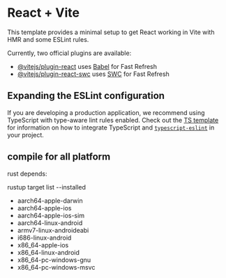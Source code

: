 # React + Vite

This template provides a minimal setup to get React working in Vite with HMR and some ESLint rules.

Currently, two official plugins are available:

- [@vitejs/plugin-react](https://github.com/vitejs/vite-plugin-react/blob/main/packages/plugin-react) uses [Babel](https://babeljs.io/) for Fast Refresh
- [@vitejs/plugin-react-swc](https://github.com/vitejs/vite-plugin-react/blob/main/packages/plugin-react-swc) uses [SWC](https://swc.rs/) for Fast Refresh

## Expanding the ESLint configuration

If you are developing a production application, we recommend using TypeScript with type-aware lint rules enabled. Check out the [TS template](https://github.com/vitejs/vite/tree/main/packages/create-vite/template-react-ts) for information on how to integrate TypeScript and [`typescript-eslint`](https://typescript-eslint.io) in your project.

## compile for all platform

rust depends:

rustup target list --installed

- aarch64-apple-darwin
- aarch64-apple-ios
- aarch64-apple-ios-sim
- aarch64-linux-android
- armv7-linux-androideabi
- i686-linux-android
- x86_64-apple-ios
- x86_64-linux-android
- x86_64-pc-windows-gnu
- x86_64-pc-windows-msvc
